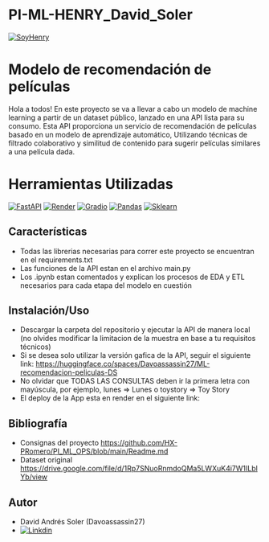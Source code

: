 # PI-ML-HENRY_David_Soler
[![SoyHenry](https://d31uz8lwfmyn8g.cloudfront.net/Assets/logo-henry-white-lg.png)](https://www.soyhenry.com/?utm_source=google&utm_medium=cpc&utm_campaign=GADS_SEARCH_ARG_BRAND&utm_content=Brand&gad=1&gclid=Cj0KCQjwsIejBhDOARIsANYqkD2PDMJXe6nc6gp3nEu-IfS0A-qSd1E8UKSJDbwq5LQvh4YGgz4LPdgaAiqjEALw_wcB)
# Modelo de recomendación de películas
Hola a todos! En este proyecto se va a llevar a cabo un modelo de machine learning a partir de un dataset público, lanzado en una API lista para su consumo.
Esta API proporciona un servicio de recomendación de películas basado en un modelo de aprendizaje automático,
Utilizando técnicas de filtrado colaborativo y similitud de contenido para sugerir películas similares a una película dada.
# Herramientas Utilizadas
[![FastAPI](https://pbs.twimg.com/profile_images/1417542931209199621/fWMEIB5j_400x400.jpg)](https://fastapi.tiangolo.com/)
[![Render](https://intellyx.com/wp-content/uploads/2019/08/Render-cloud-intellyx-BC-logo.png)](https://render.com/)
[![Gradio](https://pbs.twimg.com/profile_images/1526964416834510848/Njy4Kh2q_400x400.jpg)](https://gradio.app/)
[![Pandas](https://www.adictosaltrabajo.com/wp-content/uploads/2020/12/1200px-Pandas_logo.svg_.png)](https://pandas.pydata.org/)
[![Sklearn](https://images.g2crowd.com/uploads/product/image/social_landscape/social_landscape_77c883b19775c25838d2055fc2e7387e/scikit-learn.png)](https://scikit-learn.org/stable/#)
## Características

- Todas las librerias necesarias para correr este proyecto se encuentran en el requirements.txt
- Las funciones de la API estan en el archivo main.py 
- Los .ipynb estan comentados y explican los procesos de EDA y ETL necesarios para cada etapa del modelo en cuestión

## Instalación/Uso

- Descargar la carpeta del repositorio y ejecutar la API de manera local (no olvides modificar la limitacion de la muestra en base a tu requisitos técnicos)
- Si se desea solo utilizar la versión gafica de la API, seguir el siguiente link: https://huggingface.co/spaces/Davoassassin27/ML-recomendacion-peliculas-DS
- No olvidar que TODAS LAS CONSULTAS deben ir la primera letra con mayúscula, por ejemplo, lunes => Lunes o toystory => Toy Story
- El deploy de la App esta en render en el siguiente link: 
## Bibliografía
- Consignas del proyecto https://github.com/HX-PRomero/PI_ML_OPS/blob/main/Readme.md
- Dataset original https://drive.google.com/file/d/1Rp7SNuoRnmdoQMa5LWXuK4i7W1ILblYb/view
## Autor
- David Andrés Soler (Davoassassin27)
- [![Linkdin](https://upload.wikimedia.org/wikipedia/commons/thumb/0/01/LinkedIn_Logo.svg/1200px-LinkedIn_Logo.svg.png)](https://www.linkedin.com/in/david-soler-aa200b240/)


